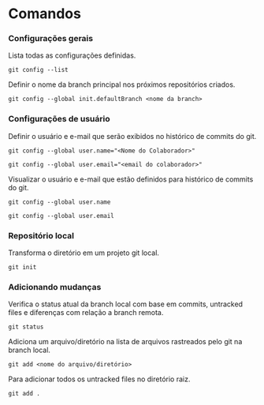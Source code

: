 # Comandos

### Configurações gerais
Lista todas as configurações definidas.
```
git config --list
```
Definir o nome da branch principal nos próximos repositórios criados.
```
git config --global init.defaultBranch <nome da branch>
```
### Configurações de usuário
Definir o usuário e e-mail que serão exibidos no histórico de commits do git.
```
git config --global user.name="<Nome do Colaborador>"
```
```
git config --global user.email="<email do colaborador>"
```
Visualizar o usuário e e-mail que estão definidos para histórico de commits do git.
```
git config --global user.name
```
```
git config --global user.email
```
### Repositório local
Transforma o diretório em um projeto git local.
```
git init
```
### Adicionando mudanças
Verifica o status atual da branch local com base em commits, untracked files e diferenças com relação a branch remota.
```
git status
```
Adiciona um arquivo/diretório na lista de arquivos rastreados pelo git na branch local.
```
git add <nome do arquivo/diretório>
```
Para adicionar todos os untracked files no diretório raiz.
```
git add .
```

